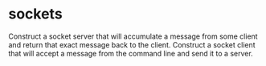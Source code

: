 # sockets

Construct a socket server that will accumulate a message from some client and return that exact message back to the client. Construct a socket client that will accept a message from the command line and send it to a server.
